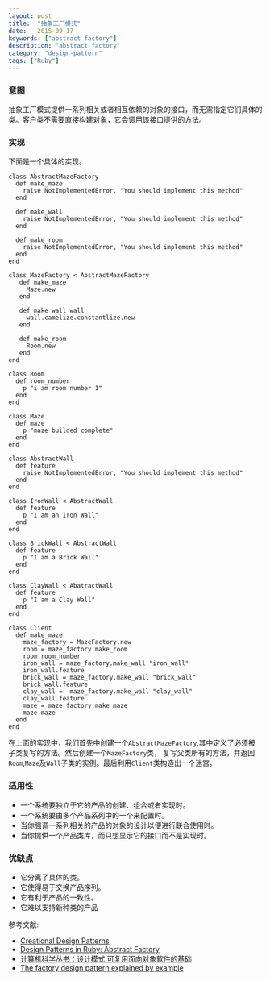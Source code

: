 ```yaml
---
layout: post
title:  "抽象工厂模式"
date:   2015-09-17
keywords: ["abstract factory"]
description: "abstract factory"
category: "design-pattern"
tags: ["Ruby"]
---
```


### 意图

抽象工厂模式提供一系列相关或者相互依赖的对象的接口，而无需指定它们具体的类。客户类不需要直接构建对象，它会调用该接口提供的方法。

### 实现

下面是一个具体的实现。
   
    class AbstractMazeFactory
      def make_maze
        raise NotImplementedError, "You should implement this method"
      end

      def make_wall
        raise NotImplementedError, "You should implement this method"
      end

      def make_room
        raise NotImplementedError, "You should implement this method"
      end
    end

    class MazeFactory < AbstractMazeFactory
       def make_maze
         Maze.new
       end

       def make_wall wall
         wall.camelize.constantlize.new
       end

       def make_room
         Room.new
       end
    end

    class Room
      def room_number
        p "i am room number 1"
      end
    end

    class Maze
      def maze
        p "maze builded complete"
      end
    end

    class AbstractWall
      def feature
        raise NotImplementedError, "You should implement this method"
      end
    end

    class IronWall < AbstractWall
      def feature
        p "I am an Iron Wall"
      end
    end

    class BrickWall < AbstractWall
      def feature
        p "I am a Brick Wall"
      end
    end

    class ClayWall < AbatractWall
      def feature
        p "I am a Clay Wall"
      end
    end

    class Client
      def make_maze
        maze_factory = MazeFactory.new
        room = maze_factory.make_room
        room.room_number
        iron_wall = maze_factory.make_wall "iron_wall"
        iron_wall.feature
        brick_wall = maze_factory.make_wall "brick_wall"
        brick_wall.feature
        clay_wall =  maze_factory.make_wall "clay_wall"
        clay_wall.feature
        maze = maze_factory.make_maze
        maze.maze
      end
    end
  在上面的实现中，我们首先中创建一个`AbstractMazeFactory`,其中定义了必须被子类复写的方法。然后创建一个`MazeFactory`类，
  复写父类所有的方法，并返回`Room`,`Maze`及`Wall`子类的实例。最后利用`Client`类构造出一个迷宫。

### 适用性

* 一个系统要独立于它的产品的创建、组合或者实现时。
* 一个系统要由多个产品系列中的一个来配置时。
* 当你强调一系列相关的产品的对象的设计以便进行联合使用时。
* 当你提供一个产品类库，而只想显示它的接口而不是实现时。

### 优缺点

* 它分离了具体的类。
* 它使得易于交换产品序列。
* 它有利于产品的一致性。
* 它难以支持新种类的产品

参考文献:

- [Creational Design Patterns](https://practicingruby.com/articles/creational-design-patterns "Creational Design Patterns")
- [Design Patterns in Ruby: Abstract Factory](http://www.devinterface.com/blog/en/2010/06/design-patterns-in-ruby-abstract-factory/ "Design Patterns in Ruby: Abstract Factory")
- [计算机科学丛书：设计模式 可复用面向对象软件的基础](http://www.amazon.cn/%E8%AE%A1%E7%AE%97%E6%9C%BA%E7%A7%91%E5%AD%A6%E4%B8%9B%E4%B9%A6-%E8%AE%BE%E8%AE%A1%E6%A8%A1%E5%BC%8F-%E5%8F%AF%E5%A4%8D%E7%94%A8%E9%9D%A2%E5%90%91%E5%AF%B9%E8%B1%A1%E8%BD%AF%E4%BB%B6%E7%9A%84%E5%9F%BA%E7%A1%80-Erich-Gamma/dp/B001130JN8 "计算机科学丛书：设计模式 可复用面向对象软件的基础")
- [The factory design pattern explained by example](https://www.binpress.com/tutorial/the-factory-design-pattern-explained-by-example/142 "The factory design pattern explained by example")
